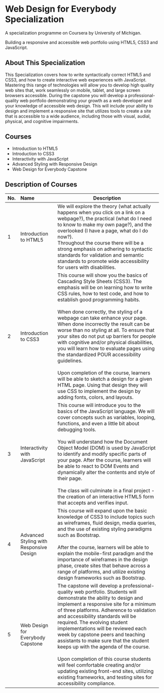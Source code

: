 # Web Design for Everybody Specialization

A specialization programme on Coursera by University of Michigan. 

Building a responsive and accessible web portfolio using HTML5, CSS3 and JavaScript.

## About This Specialization

This Specialization covers how to write syntactically correct HTML5 and CSS3, and how to create interactive web experiences with JavaScript. Mastering this range of technologies will allow you to develop high quality web sites that, work seamlessly on mobile, tablet, and large screen browsers accessible. During the capstone you will develop a professional-quality web portfolio demonstrating your growth as a web developer and your knowledge of accessible web design. This will include your ability to design and implement a responsive site that utilizes tools to create a site that is accessible to a wide audience, including those with visual, audial, physical, and cognitive impairments.

## Courses

- Introduction to HTML5
- Introduction to CSS3
- Interactivity with JavaScript
- Advanced Styling with Responsive Design
- Web Design for Everybody Capstone

## Description of Courses

| No.  | Name                                    | Description                                                  |
| :--- | :-------------------------------------- | ------------------------------------------------------------ |
| 1    | Introduction to HTML5                   | We will explore the theory (what actually happens when you click on a link on a webpage?), the practical (what do I need to know to make my own page?), and the overlooked (I have a page, what do I do now?). <br />Throughout the course there will be a strong emphasis on adhering to syntactic standards for validation and semantic standards to promote wide accessibility for users with disabilities. |
| 2    | Introduction to CSS3                    | This course will show you the basics of Cascading Style Sheets (CSS3).  The emphasis will be on learning how to write CSS rules, how to test code, and how to establish good programming habits.     <br /><br />When done correctly, the styling of a webpage can take enhance your page. When done incorrectly the result can be worse than no styling at all. To ensure that your sites do not put up barriers for people with cognitive and/or physical disabilities, you will learn how to evaluate pages using the standardized POUR accessibility guidelines.<br /><br />Upon completion of the course, learners will be able to sketch a design for a given HTML page.  Using that design they will use CSS to implement the design by adding fonts, colors, and layouts. |
| 3    | Interactivity with JavaScript           | This course will introduce you to the basics of the JavaScript language.  We will cover concepts such as variables, looping, functions, and even a little bit about debugging tools.  <br /><br />You will understand how the Document Object Model (DOM) is used by JavaScript to identify and modify specific parts of your page.  After the course, learners will be able to react to DOM Events and dynamically alter the contents and style of their page. <br /><br />The class will culminate in a  final project - the creation of an interactive HTML5 form that accepts and verifies input. |
| 4    | Advanced Styling with Responsive Design | This course will expand upon the basic knowledge of CSS3 to include topics such as wireframes, fluid design, media queries, and the use of existing styling paradigms such as Bootstrap.  <br /><br />After the course, learners will be able to explain the mobile-first paradigm and the importance of wireframes in the design phase, create sites that behave across a range of platforms, and utilize existing design frameworks such as Bootstrap. |
| 5    | Web Design for Everybody Capstone       | The capstone will develop a professional-quality web portfolio.  Students will demonstrate the ability to design and implement a responsive site for a minimum of three platforms.  Adherence to validation and accessibility standards will be required. The evolving student implementations will be reviewed each week by capstone peers and teaching assistants to make sure that the student keeps up with the agenda of the course. <br /><br />Upon completion of this course students will feel comfortable creating and/or updating existing front-end sites, utilizing existing frameworks, and testing sites for accessibility compliance. |



